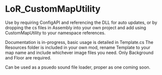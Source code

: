 # LoR_CustomMapUtility

Use by requiring ConfigAPI and referencing the DLL for auto updates, or by dropping the cs files in Assembly into your own project and add using CustomMapUtility to your namespace references.

Documentation is in-progress, basic usage is detailed in Template.cs
The Resources folder is included in your own mod, rename Template to your map name and include whichever image files you need. Only Background and Floor are required.

Can be used as a psuedo sound file loader, proper as one coming soon.
